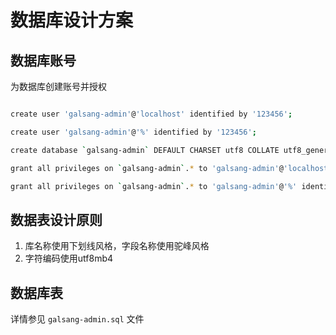 
# 数据库设计方案

## 数据库账号

为数据库创建账号并授权

```bash

create user 'galsang-admin'@'localhost' identified by '123456';  

create user 'galsang-admin'@'%' identified by '123456';  

create database `galsang-admin` DEFAULT CHARSET utf8 COLLATE utf8_general_ci;  

grant all privileges on `galsang-admin`.* to 'galsang-admin'@'localhost' identified by '123456';  

grant all privileges on `galsang-admin`.* to 'galsang-admin'@'%' identified by '123456';  

```

## 数据表设计原则

1. 库名称使用下划线风格，字段名称使用驼峰风格
2. 字符编码使用utf8mb4

## 数据库表

详情参见 `galsang-admin.sql` 文件